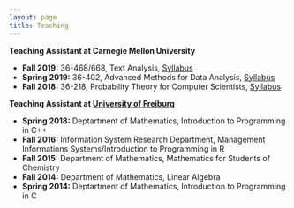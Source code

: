 ```yaml
---
layout: page
title: Teaching
---
```


<head>
<meta name="viewport" content="width=device-width, initial-scale=1">
<!-- Add icon library -->
<link rel="stylesheet" href="https://cdnjs.cloudflare.com/ajax/libs/font-awesome/4.7.0/css/font-awesome.min.css">
<style>
.btn {
  background-color: #404040;
  border: none;
  color: white;
  padding: 10px 20px;
  cursor: pointer;
  font-size: 12px;
}

/* Darker background on mouse-over */
.btn:hover {
  background-color: #202020;
}

a:link {
  color: #404040;
}
a:visited {
  color: #404040;
}
a:hover {
  color: #404040;
}
a:active {
  color: #404040;
} 
</style>
</head>
<b>Teaching Assistant at Carnegie Mellon University</b>

<ul>
  <li><b>Fall 2019:</b> 36-468/668, Text Analysis,  <a href = "syll_468.pdf">Syllabus</a></li>
  <li><b>Spring 2019:</b> 36-402, Advanced Methods for Data Analysis, <a href = "http://www.stat.cmu.edu/~cshalizi/uADA/19/">Syllabus</a></li>
  <li><b>Fall 2018:</b> 36-218, Probability Theory for Computer Scientists, <a href = "syll_218.pdf">Syllabus</a></li>
</ul>


<b>Teaching Assistant at <a href = "https://www.uni-freiburg.de/?set_language=en">University of Freiburg</a></b>

<ul>
  <li><b>Spring 2018:</b> Deptartment of Mathematics, Introduction to Programming in C++</li>
  <li><b>Fall 2016:</b> Information System Research Department, Management Informations Systems/Introduction to Programming in R</li>
  <li><b>Fall 2015:</b> Department of Mathematics, Mathematics for Students of Chemistry </li>
  <li><b>Fall 2014:</b> Department of Mathematics, Linear Algebra</li>
  <li><b>Spring 2014:</b> Deptartment of Mathematics, Introduction to Programming in C</li>
</ul>

